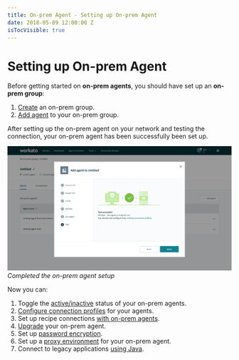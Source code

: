 ```yaml
---
title: On-prem Agent - Setting up On-prem Agent
date: 2018-05-09 12:00:00 Z
isTocVisible: true
---
```


# Setting up On-prem Agent

Before getting started on **on-prem agents**, you should have set up an **on-prem group**:
1. [Create](/on-prem/groups/create-group.md) an on-prem group.
2. [Add agent](/on-prem/groups/add-agent) to your on-prem group.

After setting up the on-prem agent on your network and testing the connection, your on-prem agent has been successfully been set up.

![Completed the on-prem agent setup](/assets/images/on-prem/successful-connected-opa.png)
*Completed the on-prem agent setup*

Now you can:
1. Toggle the [active/inactive](/on-prem/agents/run.md) status of your on-prem agents.
2. [Configure connection profiles](/on-prem/agents/profile.md) for your agents.
3. Set up recipe connections [with on-prem agents](/on-prem/agents/connection.md).
4. [Upgrade](/on-prem/agents/upgrade.md) your on-prem agent.
5. Set up [password encryption](/on-prem/agents/password-encryption.md).
6. Set up a [proxy environment](/on-prem/agents/proxy.md) for your on-prem agent.
7. Connect to legacy applications [using Java](/on-prem/agents/extension.md).
